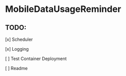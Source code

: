 # MobileDataUsageReminder

## TODO:

[x] Scheduler

[x] Logging

[ ] Test Container Deployment

[ ] Readme

